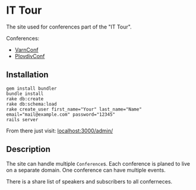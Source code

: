 # IT Tour

The site used for conferences part of the "IT Tour".

Conferences:

* [VarnConf](http://varnaconf.com)
* [PlovdivConf](http://plovdivconf.com)

## Installation

```
gem install bundler
bundle install
rake db:create
rake db:schema:load
rake create_user first_name="Your" last_name="Name" email="mail@example.com" password="12345"
rails server
```

From there just visit: [localhost:3000/admin/](http://localhost:3000/admin/)


## Description

The site can handle multiple ```Conference```s. Each conference is planed to live on a separate domain.
One conference can have multiple events.

There is a share list of speakers and subscribers to all conferneces.
